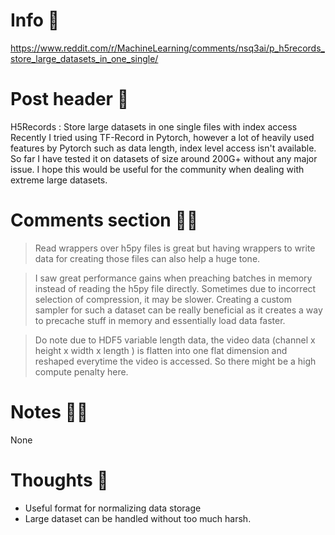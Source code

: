 # Info 📌
https://www.reddit.com/r/MachineLearning/comments/nsq3ai/p_h5records_store_large_datasets_in_one_single/

# Post header 📝
H5Records : Store large datasets in one single files with index access  
Recently I tried using TF-Record in Pytorch, however a lot of heavily used features by Pytorch such as data length, index level access isn't available.
So far I have tested it on datasets of size around 200G+ without any major issue. I hope this would be useful for the community when dealing with extreme large datasets.

# Comments section 👂🏻
>Read wrappers over h5py files is great but having wrappers to write data for creating those files can also help a huge tone. 

>I saw great performance gains when preaching batches in memory instead of reading the h5py file directly. Sometimes due to incorrect selection of compression, it may be slower. Creating a custom sampler for such a dataset can be really beneficial as it creates a way to precache stuff in memory and essentially load data faster.

>Do note due to HDF5 variable length data, the video data (channel x height x width x length ) is flatten into one flat dimension and reshaped everytime the video is accessed. So there might be a high compute penalty here.

# Notes ✍🏻
None

# Thoughts 💭
- Useful format for normalizing data storage
- Large dataset can be handled without too much harsh.